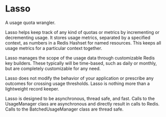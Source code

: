 # Lasso
A usage quota wrangler.

Lasso helps keep track of any kind of quotas or metrics by incrementing or decrementing usage. It stores usage metrics, separated by a specified context, as numbers in a Redis Hashset for named resources. This keeps all usage metrics for a particular context together.

Lasso manages the scope of the usage data through customizable Redis key builders. These typically will be time-based, such as daily or monthly, but are completely customizable for any need.

Lasso does not modify the behavior of your application or prescribe any outcomes for crossing usage thresholds. Lasso is nothing more than a lightweight record keeper.

Lasso is designed to be asynchronous, thread safe, and fast. Calls to the UsageManager class are asynchronous and directly result in calls to Redis. Calls to the BatchedUsageManager class are thread safe.
